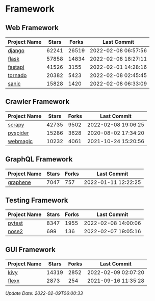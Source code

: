 # Framework

## Web Framework
| Project Name | Stars | Forks | Last Commit |
| ------------ | ----- | ----- | ----------- |
| [django](https://github.com/django/django) | 62241 | 26519 | 2022-02-08 06:57:56 |
| [flask](https://github.com/pallets/flask) | 57858 | 14834 | 2022-02-08 18:27:11 |
| [fastapi](https://github.com/tiangolo/fastapi) | 41526 | 3155 | 2022-02-01 14:28:16 |
| [tornado](https://github.com/tornadoweb/tornado) | 20382 | 5423 | 2022-02-08 02:45:45 |
| [sanic](https://github.com/sanic-org/sanic) | 15828 | 1420 | 2022-02-08 06:33:09 |

## Crawler Framework
| Project Name | Stars | Forks | Last Commit |
| ------------ | ----- | ----- | ----------- |
| [scrapy](https://github.com/scrapy/scrapy) | 42735 | 9502 | 2022-02-08 19:06:25 |
| [pyspider](https://github.com/binux/pyspider) | 15286 | 3628 | 2020-08-02 17:34:20 |
| [webmagic](https://github.com/code4craft/webmagic) | 10232 | 4061 | 2021-10-24 15:20:56 |

## GraphQL Framework
| Project Name | Stars | Forks | Last Commit |
| ------------ | ----- | ----- | ----------- |
| [graphene](https://github.com/graphql-python/graphene) | 7047 | 757 | 2022-01-11 12:22:25 |

## Testing Framework
| Project Name | Stars | Forks | Last Commit |
| ------------ | ----- | ----- | ----------- |
| [pytest](https://github.com/pytest-dev/pytest) | 8347 | 1955 | 2022-02-08 14:00:06 |
| [nose2](https://github.com/nose-devs/nose2) | 699 | 136 | 2022-02-07 19:05:16 |

## GUI Framework
| Project Name | Stars | Forks | Last Commit |
| ------------ | ----- | ----- | ----------- |
| [kivy](https://github.com/kivy/kivy) | 14319 | 2852 | 2022-02-09 02:07:20 |
| [flexx](https://github.com/flexxui/flexx) | 2873 | 254 | 2021-09-16 11:35:28 |

*Update Date: 2022-02-09T06:00:33*